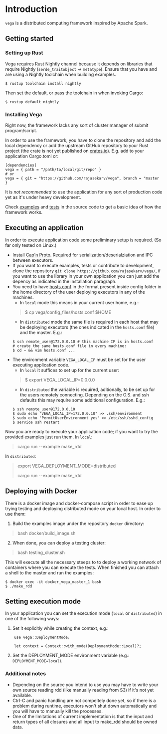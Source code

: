 # Introduction

`vega` is a distributed computing framework inspired by Apache Spark.

## Getting started

### Setting up Rust

Vega requires Rust Nightly channel because it depends on libraries that require Nightly (`serde_traitobject` -> `metatype`).
Ensure that you have and are using a Nightly toolchain when
building examples.

```doc
$ rustup toolchain install nightly
```
    
Then set the default, or pass the toolchain in when invoking Cargo:

```doc
$ rustup default nightly
```

### Installing Vega

Right now, the framework lacks any sort of cluster manager of submit program/script.

In order to use the framework, you have to clone the repository and add the local dependency or add the upstream GitHub repository to your Rust project (the crate is not yet published on [crates.io](https://crates.io/)). E.g. add to your application Cargo.toml or:

```doc
[dependencies]
vega = { path = "/path/to/local/git/repo" }
# or
vega = { git = "https://github.com/rajasekarv/vega", branch = "master }
```

It is _not recommended_ to use the application for any sort of production code yet as it's under heavy development.

Check [examples](https://github.com/rajasekarv/vega/tree/master/examples) and [tests](https://github.com/rajasekarv/vega/tree/master/tests) in the source code to get a basic idea of how the framework works.

## Executing an application

In order to execute application code some preliminary setup is required. (So far only tested on Linux.)

* Install [Cap'n Proto](https://capnproto.org/install.html). Required for serialization/deserialziation and IPC between executors.
* If you want to execute examples, tests or contribute to development, clone the repository `git clone https://github.com/rajasekarv/vega/`, if you want to use the library in your own application you can just add the depency as indicated in the installation paragraph.
* You need to have [hosts.conf](https://github.com/rajasekarv/vega/blob/master/config_files/hosts.conf) in the format present inside config folder in the home directory of the user deploying executors in any of the machines.
    * In `local` mode this means in your current user home, e.g.:
    > $ cp vega/config_files/hosts.conf $HOME
    * In `distributed` mode the same file is required in each host that may be deploying executors (the ones indicated in the `hosts.conf` file) and the master. E.g.:
    ```doc
    $ ssh remote_user@172.0.0.10 # this machine IP is in hosts.conf
    # create the same hosts.conf file in every machine:
    $ cd ~ && vim hosts.conf ...
    ```
* The environment variable `VEGA_LOCAL_IP` must be set for the user executing application code.
    * In `local` it suffices to set up for the current user:
    > $ export VEGA_LOCAL_IP=0.0.0.0
    * In `distributed` the variable is required, aditionally, to be set up for the users remotely connecting. Depending on the O.S. and ssh defaults this may require some additional configuration. E.g.:
    ```doc
    $ ssh remote_user@172.0.0.10
    $ sudo echo "VEGA_LOCAL_IP=172.0.0.10" >> .ssh/environment
    $ sudo echo "PermitUserEnvironment yes" >> /etc/ssh/sshd_config
    $ service ssh restart 
    ```

Now you are ready to execute your application code; if you want to try the provided 
examples just run them. In `local`:
> cargo run --example make_rdd

In `distributed`:
> export VEGA_DEPLOYMENT_MODE=distributed
>
> cargo run --example make_rdd

## Deploying with Docker

There is a docker image and docker-compose script in order to ease up trying testing 
and deploying distributed mode on your local host. In order to use them:

1. Build the examples image under the repository `docker` directory:
> bash docker/build_image.sh

2. When done, you can deploy a testing cluster:
> bash testing_cluster.sh

This will execute all the necessary steeps to to deploy a working network of containers where you can execute the tests. When finished you can attach a shell to the master and run the examples:
```doc
$ docker exec -it docker_vega_master_1 bash
$ ./make_rdd
```

## Setting execution mode

In your application you can set the execution mode (`local` or `distributed`) in one of the following ways:

1. Set it explicitly while creating the context, e.g.:
```doc
    use vega::DeploymentMode;

    let context = Context::with_mode(DeploymentMode::Local)?;
```
2. Set the DEPLOYMENT_MODE environment variable (e.g.: `DEPLOYMENT_MODE=local`).

### Additional notes

* Depending on the source you intend to use you may have to write your own source reading rdd (like manually reading from S3) if it's not yet available.
* Ctrl-C and panic handling are not compeltely done yet, so if there is a problem during runtime, executors won't shut down automatically and you will have to manually kill the processes.
* One of the limitations of current implementation is that the input and return types of all closures and all input to make_rdd should be owned data.
